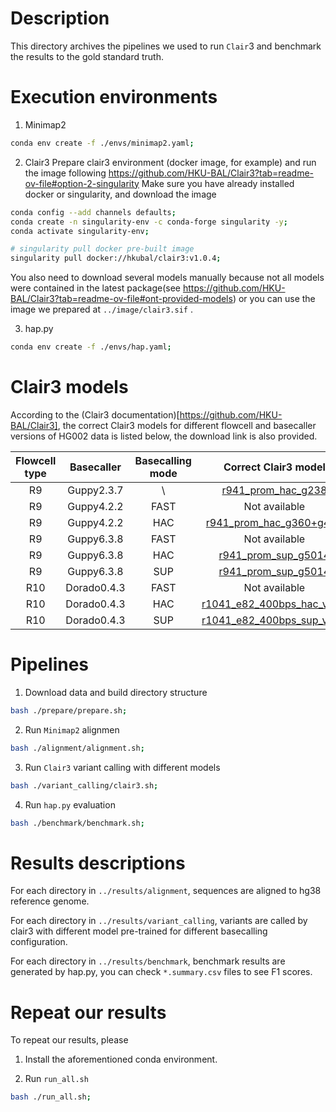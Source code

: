 # Description
This directory archives the pipelines we used to run `Clair`3 and benchmark the results to the gold standard truth.


# Execution environments
1. Minimap2
```bash
conda env create -f ./envs/minimap2.yaml;
```
2. Clair3
Prepare clair3 environment (docker image, for example) and run the image following https://github.com/HKU-BAL/Clair3?tab=readme-ov-file#option-2-singularity
Make sure you have already installed docker or singularity, and download the image
```bash
conda config --add channels defaults;
conda create -n singularity-env -c conda-forge singularity -y;
conda activate singularity-env;

# singularity pull docker pre-built image
singularity pull docker://hkubal/clair3:v1.0.4;

```
You also need to download several models manually because not all models were contained in the latest package(see https://github.com/HKU-BAL/Clair3?tab=readme-ov-file#ont-provided-models) or you can use the image we prepared at `../image/clair3.sif` .

3. hap.py
```bash
conda env create -f ./envs/hap.yaml;
```
# Clair3 models
According to the (Clair3 documentation)[https://github.com/HKU-BAL/Clair3], the correct Clair3 models for different flowcell and basecaller versions of HG002 data is listed below, the download link is also provided.

| Flowcell type | Basecaller | Basecalling mode | Correct Clair3 model |
|:---:|:---:|:---:|:-----:|
| R9 | Guppy2.3.7 | \ | [r941_prom_hac_g238](http://www.bio8.cs.hku.hk/clair3/clair3_models/) |
| R9 | Guppy4.2.2 | FAST | Not available |
| R9 | Guppy4.2.2 | HAC | [r941_prom_hac_g360+g422](http://www.bio8.cs.hku.hk/clair3/clair3_models/) |
| R9 | Guppy6.3.8 | FAST | Not available |
| R9 | Guppy6.3.8 | HAC | [r941_prom_sup_g5014](http://www.bio8.cs.hku.hk/clair3/clair3_models/) |
| R9 | Guppy6.3.8 | SUP | [r941_prom_sup_g5014](http://www.bio8.cs.hku.hk/clair3/clair3_models/) |
| R10 | Dorado0.4.3 | FAST | Not available |
| R10 | Dorado0.4.3 | HAC |[r1041_e82_400bps_hac_v410](https://github.com/nanoporetech/rerio/tree/master/clair3_models) |
| R10 | Dorado0.4.3 | SUP | [r1041_e82_400bps_sup_v410](https://github.com/nanoporetech/rerio/tree/master/clair3_models) |



# Pipelines
1. Download data and build directory structure
```bash
bash ./prepare/prepare.sh;
```

2. Run `Minimap2` alignmen
```bash
bash ./alignment/alignment.sh;
```

3. Run `Clair3` variant calling with different models
```bash
bash ./variant_calling/clair3.sh;
```

4. Run `hap.py` evaluation
```bash
bash ./benchmark/benchmark.sh;
```


# Results descriptions
For each directory in `../results/alignment`, sequences are aligned to hg38 reference genome.

For each directory in `../results/variant_calling`, variants are called by clair3 with different model pre-trained for different basecalling configuration.

For each directory in `../results/benchmark`, benchmark results are generated by hap.py, you can check `*.summary.csv` files to see F1 scores.



# Repeat our results
To repeat our results, please 
1. Install the aforementioned conda environment.

2. Run `run_all.sh`
```bash
bash ./run_all.sh;
```

